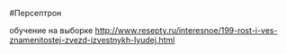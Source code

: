 #Персептрон

обучение на выборке http://www.resepty.ru/interesnoe/199-rost-i-ves-znamenitostej-zvezd-izvestnykh-lyudej.html
